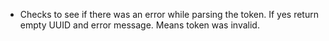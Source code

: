 - Checks to see if there was an error while parsing the token. If yes return empty UUID and error message. Means token was invalid. 